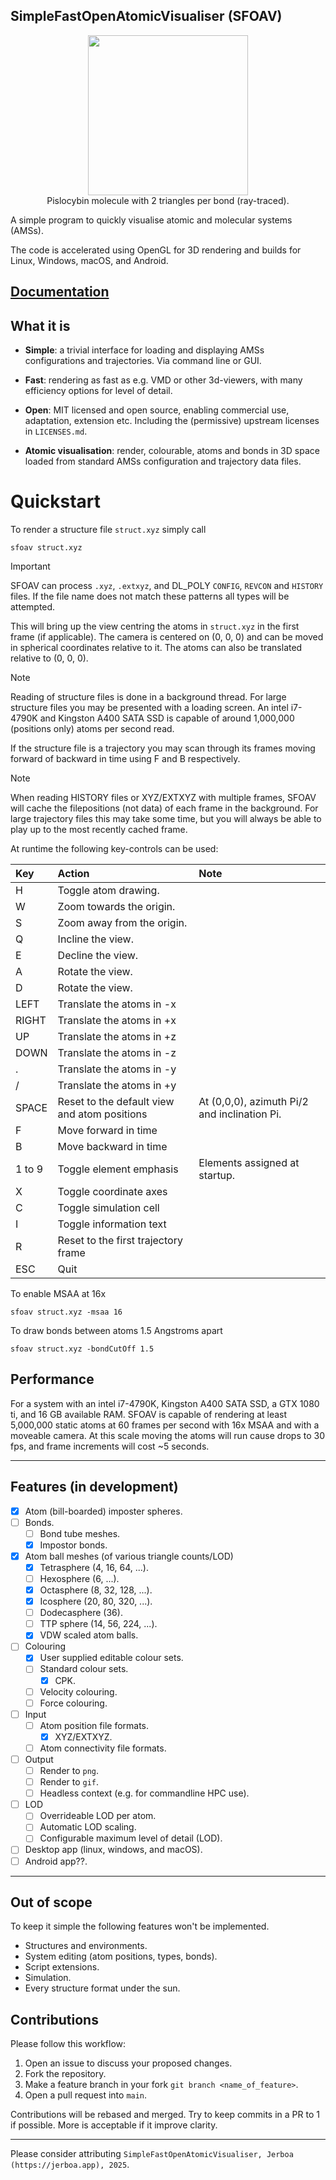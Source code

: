 ## SimpleFastOpenAtomicVisualiser (SFOAV)
<p align="center">
  <img height=256px src="https://github.com/user-attachments/assets/8f109e8a-aa71-425a-8694-270695ce138c"/>
  <br>Pislocybin molecule with 2 triangles per bond (ray-traced).
</p>
A simple program to quickly visualise atomic and molecular systems (AMSs).

The code is accelerated using OpenGL for 3D rendering and builds for Linux, Windows, macOS, and Android.

## [Documentation](https://jerboaburrow.github.io/SimpleFastOpenAtomicVisualiser/)


## What it is

- **Simple**: a trivial interface for loading and displaying AMSs configurations and trajectories. Via command line or GUI.

- **Fast**: rendering as fast as e.g. VMD or other 3d-viewers, with many efficiency options for level of detail.
- **Open**: MIT licensed and open source, enabling
commercial use, adaptation, extension etc. Including the (permissive) upstream licenses in ```LICENSES.md```.

- **Atomic visualisation**: render, colourable, atoms and bonds in 3D space loaded from standard AMSs configuration and trajectory data files.

# Quickstart

To render a structure file ```struct.xyz``` simply call

```shell
sfoav struct.xyz
```

> [!important]
> SFOAV can process ```.xyz```, ```.extxyz```, and DL_POLY ```CONFIG```, ```REVCON``` and ```HISTORY``` files. If the file name does not match these patterns all types will be attempted.

This will bring up the view centring the atoms in ```struct.xyz``` in the first frame (if applicable). The camera is centered on (0, 0, 0) and can be moved in spherical coordinates relative to it. The atoms can also be translated relative to (0, 0, 0).

> [!note]
> Reading of structure files is done in a background thread. For large structure files you may be presented with a loading screen. An intel i7-4790K and Kingston A400 SATA SSD is capable of around 1,000,000 (positions only) atoms per second read.

If the structure file is a trajectory you may scan through its frames moving forward of backward in time using F and B respectively.

> [!note]
> When reading HISTORY files or XYZ/EXTXYZ with multiple frames, SFOAV will cache the filepositions (not data) of each frame in the background. For large trajectory files this may take some time, but you will always be able to play up to the most recently cached frame.

At runtime the following key-controls can be used:

| Key | Action  | Note |
| :----- | :---- | :---- |
| H      | Toggle atom drawing.    | |
| W      | Zoom towards the origin. | |
| S      | Zoom away from the origin. | |
| Q      | Incline the view. | |
| E      | Decline the view. | |
| A      | Rotate the view. | |
| D      | Rotate the view. | |
| LEFT   | Translate the atoms in -x | |
| RIGHT  | Translate the atoms in +x | |
| UP     | Translate the atoms in +z | |
| DOWN   | Translate the atoms in -z | |
| .      | Translate the atoms in -y | |
| /      | Translate the atoms in +y | |
| SPACE  | Reset to the default view and atom positions | At (0,0,0), azimuth Pi/2 and inclination Pi. |
| F      | Move forward in time  | |
| B      | Move backward in time | |
| 1 to 9 | Toggle element emphasis | Elements assigned at startup. |
| X      | Toggle coordinate axes | |
| C      | Toggle simulation cell | |
| I      | Toggle information text | |
| R      | Reset to the first trajectory frame | |
| ESC    | Quit | |

To enable MSAA at 16x

```shell
sfoav struct.xyz -msaa 16
```

To draw bonds between atoms 1.5 Angstroms apart

```shell
sfoav struct.xyz -bondCutOff 1.5
```

## Performance

For a system with an intel i7-4790K, Kingston A400 SATA SSD, a GTX 1080 ti, and 16 GB available RAM. SFOAV is capable of rendering at least 5,000,000 static atoms at 60 frames per second with 16x MSAA and with a moveable camera. At this scale moving the atoms will run cause drops to 30 fps, and frame increments will cost ~5 seconds.

---

## Features (in development)

- [x] Atom (bill-boarded) imposter spheres.
- [ ] Bonds.
  - [ ] Bond tube meshes.
  - [x] Impostor bonds.
- [x] Atom ball meshes (of various triangle counts/LOD)
  - [x] Tetrasphere (4, 16, 64, ...).
  - [ ] Hexosphere (6, ...).
  - [x] Octasphere (8, 32, 128, ...).
  - [x] Icosphere (20, 80, 320, ...).
  - [ ] Dodecasphere (36).
  - [ ] TTP sphere (14, 56, 224, ...).
  - [x] VDW scaled atom balls.
- [ ] Colouring
  - [x] User supplied editable colour sets.
  - [ ] Standard colour sets.
    - [x] CPK.
  - [ ] Velocity colouring.
  - [ ] Force colouring.
- [ ] Input
  - [ ] Atom position file formats.
    - [x] XYZ/EXTXYZ.
  - [ ] Atom connectivity file formats.
- [ ] Output
  - [ ] Render to ```png```.
  - [ ] Render to ```gif```.
  - [ ] Headless context (e.g. for commandline HPC use).
- [ ] LOD
  - [ ] Overrideable LOD per atom.
  - [ ] Automatic LOD scaling.
  - [ ] Configurable maximum level of detail (LOD).
- [ ] Desktop app (linux, windows, and macOS).
- [ ] Android app??.

---

## Out of scope

To keep it simple the following features won't be implemented.

- Structures and environments.
- System editing (atom positions, types, bonds).
- Script extensions.
- Simulation.
- Every structure format under the sun.

## Contributions

Please follow this workflow:

1. Open an issue to discuss your proposed changes.
2. Fork the repository.
3. Make a feature branch in your fork ```git branch <name_of_feature>```.
4. Open a pull request into ```main```.

Contributions will be rebased and merged. Try to keep commits in a PR to 1 if possible. More is acceptable if it improve clarity.

---

Please consider attributing ```SimpleFastOpenAtomicVisualiser, Jerboa (https://jerboa.app), 2025```.
